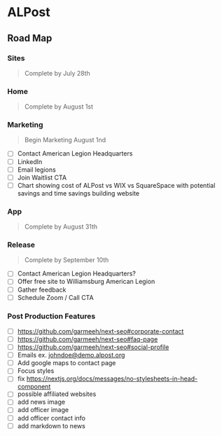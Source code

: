 # ALPost

## Road Map

### Sites

> Complete by July 28th

### Home

> Complete by August 1st

### Marketing

> Begin Marketing August 1nd

- [ ] Contact American Legion Headquarters
- [ ] LinkedIn
- [ ] Email legions
- [ ] Join Waitlist CTA
- [ ] Chart showing cost of ALPost vs WIX vs SquareSpace with potential savings and time savings building website

### App

> Complete by August 31th

### Release

> Complete by September 10th

- [ ] Contact American Legion Headquarters?
- [ ] Offer free site to Williamsburg American Legion
- [ ] Gather feedback
- [ ] Schedule Zoom / Call CTA

### Post Production Features

- [ ] https://github.com/garmeeh/next-seo#corporate-contact
- [ ] https://github.com/garmeeh/next-seo#faq-page
- [ ] https://github.com/garmeeh/next-seo#social-profile
- [ ] Emails ex. johndoe@demo.alpost.org
- [ ] Add google maps to contact page
- [ ] Focus styles
- [ ] fix https://nextjs.org/docs/messages/no-stylesheets-in-head-component
- [ ] possible affiliated websites
- [ ] add news image
- [ ] add officer image
- [ ] add officer contact info
- [ ] add markdown to news

